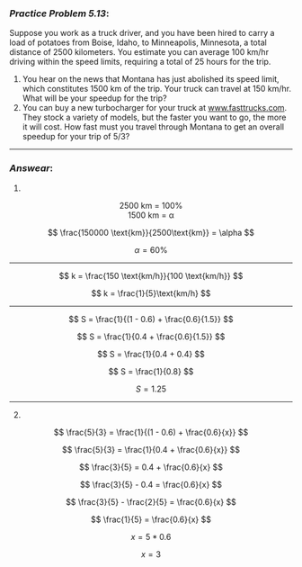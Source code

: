 ### ***Practice Problem 5.13***:
Suppose you work as a truck driver, and you have been hired to carry a load of potatoes from Boise, Idaho, to Minneapolis, Minnesota, a total distance of 2500 kilometers. You estimate you can average 100 km/hr driving within the speed limits, requiring a total of 25 hours for the trip.  

1. You hear on the news that Montana has just abolished its speed limit, which constitutes 1500 km of the trip. Your truck can travel at 150 km/hr. What will be your speedup for the trip?  
2. You can buy a new turbocharger for your truck at www.fasttrucks.com. They stock a variety of models, but the faster you want to go, the more it will cost. How fast must you travel through Montana to get an overall speedup for your trip of 5/3?  

---  

### ***Answear***:  
1. 
<p align="center">
  2500 km = 100%<br>
  1500 km = α
</p>

$$ \frac{150000 \text{km}}{2500\text{km}} = \alpha $$  

$$ \alpha = 60\% $$  

---  

$$ k = \frac{150 \text{km/h}}{100 \text{km/h}} $$  

$$ k = \frac{1}{5}\text{km/h} $$

---

$$ S = \frac{1}{(1 - 0.6) + \frac{0.6}{1.5}} $$  

$$ S = \frac{1}{0.4 + \frac{0.6}{1.5}} $$  

$$ S = \frac{1}{0.4 + 0.4} $$  

$$ S = \frac{1}{0.8} $$  

$$ S = 1.25 $$  

***

2. 
$$ \frac{5}{3} = \frac{1}{(1 - 0.6) + \frac{0.6}{x}} $$  

$$ \frac{5}{3} = \frac{1}{0.4 + \frac{0.6}{x}} $$  

$$ \frac{3}{5} = 0.4 + \frac{0.6}{x} $$  

$$ \frac{3}{5} - 0.4 = \frac{0.6}{x} $$  

$$ \frac{3}{5} - \frac{2}{5} = \frac{0.6}{x} $$  

$$ \frac{1}{5} = \frac{0.6}{x} $$  

$$ x = 5 * 0.6 $$  

$$ x = 3 $$  
